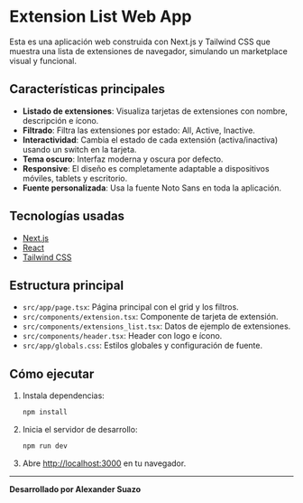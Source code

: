 # Extension List Web App

Esta es una aplicación web construida con Next.js y Tailwind CSS que muestra una lista de extensiones de navegador, simulando un marketplace visual y funcional.

## Características principales

- **Listado de extensiones**: Visualiza tarjetas de extensiones con nombre, descripción e ícono.
- **Filtrado**: Filtra las extensiones por estado: All, Active, Inactive.
- **Interactividad**: Cambia el estado de cada extensión (activa/inactiva) usando un switch en la tarjeta.
- **Tema oscuro**: Interfaz moderna y oscura por defecto.
- **Responsive**: El diseño es completamente adaptable a dispositivos móviles, tablets y escritorio.
- **Fuente personalizada**: Usa la fuente Noto Sans en toda la aplicación.

## Tecnologías usadas

- [Next.js](https://nextjs.org/)
- [React](https://react.dev/)
- [Tailwind CSS](https://tailwindcss.com/)

## Estructura principal

- `src/app/page.tsx`: Página principal con el grid y los filtros.
- `src/components/extension.tsx`: Componente de tarjeta de extensión.
- `src/components/extensions_list.tsx`: Datos de ejemplo de extensiones.
- `src/components/header.tsx`: Header con logo e ícono.
- `src/app/globals.css`: Estilos globales y configuración de fuente.

## Cómo ejecutar

1. Instala dependencias:
   ```powershell
   npm install
   ```
2. Inicia el servidor de desarrollo:
   ```powershell
   npm run dev
   ```
3. Abre [http://localhost:3000](http://localhost:3000) en tu navegador.

---

**Desarrollado por Alexander Suazo**
